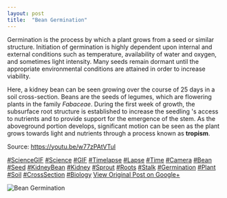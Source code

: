 ```yaml
---
layout: post
title:  "Bean Germination"
---
```


Germination is the process by which a plant grows from a seed or similar structure. Initiation of germination is highly dependent upon internal and external conditions such as temperature, availability of water and oxygen, and sometimes light intensity. Many seeds remain dormant until the appropriate environmental conditions are attained in order to increase viability.  
  
Here, a kidney bean can be seen growing over the course of 25 days in a soil cross-section. Beans are the seeds of legumes, which are flowering plants in the family _Fabaceae_. During the first week of growth, the subsurface root structure is established to increase the seedling 's access to nutrients and to provide support for the emergence of the stem. As the aboveground portion develops, significant motion can be seen as the plant grows towards light and nutrients through a process known as **tropism**.  
  
Source: <https://youtu.be/w77zPAtVTuI>  
  
[#ScienceGIF](https://plus.google.com/s/%23ScienceGIF/posts) [#Science](https://plus.google.com/s/%23Science/posts) [#GIF](https://plus.google.com/s/%23GIF/posts) [#Timelapse](https://plus.google.com/s/%23Timelapse/posts) [#Lapse](https://plus.google.com/s/%23Lapse/posts) [#Time](https://plus.google.com/s/%23Time/posts) [#Camera](https://plus.google.com/s/%23Camera/posts) [#Bean](https://plus.google.com/s/%23Bean/posts) [#Seed](https://plus.google.com/s/%23Seed/posts) [#KidneyBean](https://plus.google.com/s/%23KidneyBean/posts) [#Kidney](https://plus.google.com/s/%23Kidney/posts) [#Sprout](https://plus.google.com/s/%23Sprout/posts) [#Roots](https://plus.google.com/s/%23Roots/posts) [#Stalk](https://plus.google.com/s/%23Stalk/posts) [#Germination](https://plus.google.com/s/%23Germination/posts) [#Plant](https://plus.google.com/s/%23Plant/posts) [#Soil](https://plus.google.com/s/%23Soil/posts) [#CrossSection](https://plus.google.com/s/%23CrossSection/posts) [#Biology](https://plus.google.com/s/%23Biology/posts)
[View Original Post on Google+](https://plus.google.com/+ColinSullender/posts/1RprTG8ZaUQ)

![Bean Germination](https://i.imgur.com/lWAN1LN.gif)
